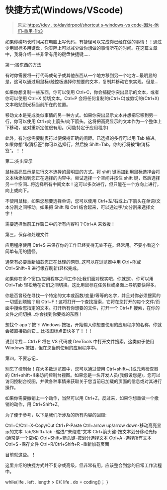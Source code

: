 # 快捷方式(Windows/VScode)

> 原文:[https://dev . to/davidrpool/shortcut s-windows-vs code-因为-他们-重用-1ib3](https://dev.to/davidrpolk/shortcuts-windows-vscode-because-they-re-useful-1ib3)

如果你碰巧长时间呆在电脑上写代码，有捷径可以完成你已经在做的事情！！通过少用鼠标多用键盘，你实际上可以减少做你想做的事情所花的时间。在这篇文章中，我将介绍一些非常有用的键盘快捷键.....

第一:搬东西的方法

有时你需要将一行代码或句子或其他东西从一个地方移到另一个地方...最明显的是，这可以通过用鼠标/触控板选择你想要的文本，复制并移动它来实现。但是...

如果你想复制一些东西，你可以使用 Ctrl+C，你会捕捉你突出显示的文本，或者你可以使用 Ctrl+X 剪切文本。Ctrl+P 会将任何复制的(Ctrl+C)或剪切的(Ctrl+X)文本粘贴到光标当前所在的位置。

移动文本是完成类似事情的另一种方式。如果你突出显示文本并想把它移到另一行，你可以使用 Ctrl+向上箭头/向下箭头。这将把高亮显示的文本作为一个整体上下移动，这对重新定位很有用。(可能特定于应用程序)

此外，有时您需要制表符以便保持正确的间距。已选择的多行可以用 Tab 缩进。如果你想“取消标签”,你可以选择行，然后按 Shift+Tab，你的行将被“取消标签”。！！

第二:突出显示

鼠标高亮显示是进行文本选择的最明显的方式。将 shift 键添加到用鼠标选择会将文本块添加到您正在选择的内容中。尝试选择一个空间并按住 shift 键，然后选择另一个空间...将选择所有中间文本！这可以多次进行，但只能在一个方向上进行，向上或向下。

不使用鼠标，如果您想要选择单词，您可以使用 Ctrl+左/右或上/下箭头在单词/文本分割之间移动。如果把 Shift 和 Ctrl 结合起来，可以通过字/文分割来选择文字！

需要选择当前工作窗口中的所有内容吗？Ctrl+A 来救援！

第三，保存和处理文件

应用程序使用 Ctrl+S 来保存你的工作已经变得无处不在。经常用。不要小看这个简单有用的捷径。

通常有必要重新加载您正在处理的网页..这可以在浏览器中用 Ctrl+R(或 Ctrl+Shift+R 进行缓存刷新)轻松完成。

如果你在多个窗口/应用程序之间工作(让我们面对现实吧，你就是)，你可以用 Ctrl+Tab 轻松地在它们之间切换。这比用鼠标在任务栏或桌面上导航要快得多。

你是否曾经在寻找一个特定的文本或函数/变量/等等的名字，并且对你必须搜索的一切感到烦恼？用 Ctrl+F！这将打开一个查找搜索，它将在您打开的每个文件/页面中搜索您指定的文本。打开所有你想要的文件，打开一个 Ctrl+F 搜索，在你的文件之间切换...你会找到你要找的东西！

想找个 app？按下 Windows 按钮，开始输入你想要使用的应用程序的名称，你就会被直接指向它....比找图标点击快多了！！！

说到寻找....Ctrl+P 将在 VS 代码或 DevTools 中打开文件搜索。这类似于使用 Windows 按钮，但在您当前使用的应用程序中。

第四，不要忘记..

别忘了控制台！在大多数浏览器中，您可以通过使用 Ctrl+shift+J(或元素检查器的 Ctrl+shift+I)来访问控制台视图。如果您是一名开发人员(我假设您是)，您可以访问控制台视图，并做各种事情来获取关于您当前已加载的页面的信息或对其进行操作。

如果你需要撤销上一个动作，当然可以用 Ctrl+Z，反过来，如果你想重做一个撤销的动作，用 Ctrl+Shift+Z。

为了便于参考，以下是我们所涉及的所有内容的回顾:

Ctrl+C/Ctrl+X-Copy/Cut
Ctrl+P-Paste
Ctrl+arrow up/arrow down-移动高亮显示的文本
Tab/Shift+Tab -缩进/“未缩进”文本
Ctrl+箭头键-按文本划分移动光标(通常是一个空格)
Ctrl+Shift+箭头键-按划分选择文本
Ctrl+A -选择所有文本
Ctrl+S -保存文件
Ctrl+R/Ctrl+Shift+R -重新加载页面

目前就这些。！

这里介绍的快捷方式并不复杂或高级，但非常有用，应该整合到您的日常工作流程中。

while(life . left . length > 0){
life . do = coding()；
}